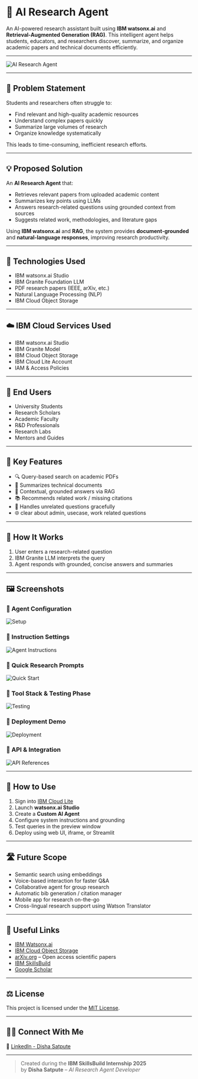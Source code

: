 
# 🧠 AI Research Agent

An AI-powered research assistant built using **IBM watsonx.ai** and **Retrieval-Augmented Generation (RAG)**. This intelligent agent helps students, educators, and researchers discover, summarize, and organize academic papers and technical documents efficiently.

---

![AI Research Agent](assets/AI.png)

---

## 🧩 Problem Statement

Students and researchers often struggle to:

- Find relevant and high-quality academic resources  
- Understand complex papers quickly  
- Summarize large volumes of research  
- Organize knowledge systematically

This leads to time-consuming, inefficient research efforts.

---

## 💡 Proposed Solution

An **AI Research Agent** that:

- Retrieves relevant papers from uploaded academic content  
- Summarizes key points using LLMs  
- Answers research-related questions using grounded context from sources  
- Suggests related work, methodologies, and literature gaps

Using **IBM watsonx.ai** and **RAG**, the system provides **document-grounded** and **natural-language responses**, improving research productivity.

---

## 🧠 Technologies Used

- IBM watsonx.ai Studio  
- IBM Granite Foundation LLM  
- PDF research papers (IEEE, arXiv, etc.)  
- Natural Language Processing (NLP)  
- IBM Cloud Object Storage  

---

## ☁️ IBM Cloud Services Used

- IBM watsonx.ai Studio  
- IBM Granite Model  
- IBM Cloud Object Storage  
- IBM Cloud Lite Account  
- IAM & Access Policies  

---

## 👥 End Users

- University Students  
- Research Scholars  
- Academic Faculty  
- R&D Professionals  
- Research Labs  
- Mentors and Guides  

---

## 🌟 Key Features

- 🔍 Query-based search on academic PDFs  
- 📄 Summarizes technical documents  
- 🧠 Contextual, grounded answers via RAG  
- 📚 Recommends related work / missing citations  
- 🧾 Handles unrelated questions gracefully  
- 🌐 clear about admin, usecase, work related questions

---

## 🚀 How It Works

1. User enters a research-related question  
2. IBM Granite LLM interprets the query   
3. Agent responds with grounded, concise answers and summaries  

---

## 🖼️ Screenshots

### 🔹 Agent Configuration  
![Setup](assets/setup.png)

### 🔹 Instruction Settings  
![Agent Instructions](assets/instructions.png)

### 🔹 Quick Research Prompts  
![Quick Start](assets/preview-questio.png)

### 🔹 Tool Stack & Testing Phase  
![Testing](assets/AI_tools.png)

### 🔹 Deployment Demo  
![Deployment](assets/demo.png)

### 🔹 API & Integration  
![API References](assets/API%20references.png)


---

## 📌 How to Use

1. Sign into [IBM Cloud Lite](https://cloud.ibm.com/registration)  
2. Launch **watsonx.ai Studio**  
3. Create a **Custom AI Agent**  
4. Configure system instructions and grounding  
5. Test queries in the preview window  
6. Deploy using web UI, iframe, or Streamlit  

---

## 🛣️ Future Scope

- Semantic search using embeddings  
- Voice-based interaction for faster Q&A  
- Collaborative agent for group research  
- Automatic bib generation / citation manager  
- Mobile app for research on-the-go  
- Cross-lingual research support using Watson Translator  

---

## 🔗 Useful Links

- [IBM Watsonx.ai](https://www.ibm.com/products/watsonx-ai)  
- [IBM Cloud Object Storage](https://www.ibm.com/cloud/object-storage)  
- [arXiv.org](https://arxiv.org) – Open access scientific papers  
- [IBM SkillsBuild](https://skillsbuild.org)  
- [Google Scholar](https://scholar.google.com)

---

## ⚖️ License

This project is licensed under the [MIT License](LICENSE).

---

## 🙋‍♂️ Connect With Me

🔗 [LinkedIn - Disha Satpute](https://www.linkedin.com/in/disha-satpute)

---

> Created  during the **IBM SkillsBuild Internship 2025**  
> by **Disha Satpute** – *AI Research Agent Developer*
